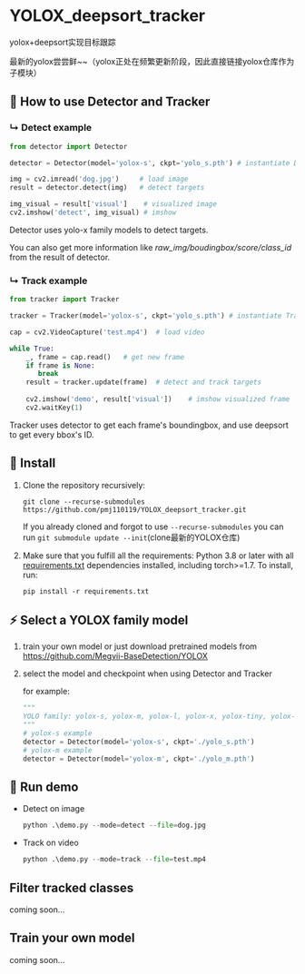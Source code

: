 # YOLOX_deepsort_tracker

yolox+deepsort实现目标跟踪

最新的yolox尝尝鲜~~（yolox正处在频繁更新阶段，因此直接链接yolox仓库作为子模块）

## :tada: How to use Detector and Tracker

### &#8627; Detect example

```python
from detector import Detector

detector = Detector(model='yolox-s', ckpt='yolo_s.pth') # instantiate Detector

img = cv2.imread('dog.jpg') 	# load image
result = detector.detect(img) 	# detect targets

img_visual = result['visual'] 	 # visualized image
cv2.imshow('detect', img_visual) # imshow
```

Detector uses yolo-x family models to detect targets. 

You can also get more information like *raw_img/boudingbox/score/class_id* from the result of detector.

### &#8627; Track example

```python
from tracker import Tracker

tracker = Tracker(model='yolox-s', ckpt='yolo_s.pth') # instantiate Tracker

cap = cv2.VideoCapture('test.mp4')	# load video

while True:
    _, frame = cap.read()	# get new frame
    if frame is None:
       break
    result = tracker.update(frame)	# detect and track targets
    
    cv2.imshow('demo', result['visual'])	# imshow visualized frame
    cv2.waitKey(1)
```

Tracker uses detector to get each frame's boundingbox, and use deepsort to get every bbox's ID. 

## :art: Install

1. Clone the repository recursively:

   `git clone --recurse-submodules https://github.com/pmj110119/YOLOX_deepsort_tracker.git`

   If you already cloned and forgot to use `--recurse-submodules` you can run `git submodule update --init`(clone最新的YOLOX仓库)

2. Make sure that you fulfill all the requirements: Python 3.8 or later with all [requirements.txt](https://github.com/mikel-brostrom/Yolov5_DeepSort_Pytorch/blob/master/requirements.txt) dependencies installed, including torch>=1.7. To install, run:

   `pip install -r requirements.txt`


## :zap: Select a YOLOX family model

1. train your own model or just download pretrained models from https://github.com/Megvii-BaseDetection/YOLOX

2. select the model and checkpoint when using Detector and Tracker

   for example:

   ```python
   """
   YOLO family: yolox-s, yolox-m, yolox-l, yolox-x, yolox-tiny, yolox-nano, yolov3
   """
   # yolox-s example
   detector = Detector(model='yolox-s', ckpt='./yolo_s.pth')
   # yolox-m example
   detector = Detector(model='yolox-m', ckpt='./yolo_m.pth')
   ```

## :clap: Run demo

- Detect on image

  ```python
  python .\demo.py --mode=detect --file=dog.jpg
  ```

- Track on video

  ```python
  python .\demo.py --mode=track --file=test.mp4
  ```

## Filter tracked classes

coming soon...



## Train your own model

coming soon...